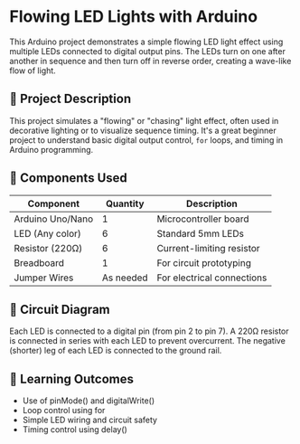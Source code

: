 # Flowing LED Lights with Arduino

This Arduino project demonstrates a simple flowing LED light effect using multiple LEDs connected to digital output pins. The LEDs turn on one after another in sequence and then turn off in reverse order, creating a wave-like flow of light.

## 🔧 Project Description

This project simulates a "flowing" or "chasing" light effect, often used in decorative lighting or to visualize sequence timing. It's a great beginner project to understand basic digital output control, `for` loops, and timing in Arduino programming.

## 🧰 Components Used

| Component              | Quantity | Description                      |
|------------------------|----------|----------------------------------|
| Arduino Uno/Nano       | 1        | Microcontroller board            |
| LED (Any color)        | 6        | Standard 5mm LEDs                |
| Resistor (220Ω)        | 6        | Current-limiting resistor        |
| Breadboard             | 1        | For circuit prototyping          |
| Jumper Wires           | As needed | For electrical connections       |

## 🔌 Circuit Diagram

Each LED is connected to a digital pin (from pin 2 to pin 7). A 220Ω resistor is connected in series with each LED to prevent overcurrent. The negative (shorter) leg of each LED is connected to the ground rail.


## 🧠 Learning Outcomes
- Use of pinMode() and digitalWrite()
- Loop control using for
- Simple LED wiring and circuit safety
- Timing control using delay()
